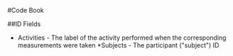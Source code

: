 #Code Book

##ID Fields

* Activities - The label of the activity performed when the corresponding measurements were taken
*Subjects - The participant ("subject") ID
